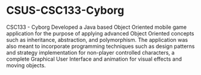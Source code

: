 # CSUS-CSC133-Cyborg
CSC133 - Cyborg  Developed a Java based Object Oriented mobile game application for the purpose of applying advanced Object Oriented concepts such as inheritance, abstraction, and polymorphism. The application was also meant to incorporate programming techniques such as design patterns and strategy implementation for non-player controlled characters, a complete Graphical User Interface and animation for visual effects and moving objects.
